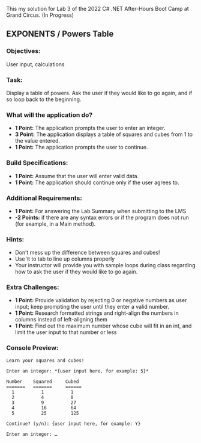 This my solution for Lab 3 of the 2022 C# .NET After-Hours Boot Camp at Grand Circus. (In Progress)

## EXPONENTS / Powers Table
### Objectives: 
User input, calculations

### Task: 
Display a table of powers. Ask the user if they would like to go again, and if so loop back to the beginning.

### What will the application do?
- **1 Point:** The application prompts the user to enter an integer.
- **3 Point:** The application displays a table of squares and cubes from 1 to the value entered.
- **1 Point:** The application prompts the user to continue.

### Build Specifications:
- **1 Point:** Assume that the user will enter valid data.
- **1 Point:** The application should continue only if the user agrees to.

### Additional Requirements:
- **1 Point:** For answering the Lab Summary when submitting to the LMS
- **-2 Points:** if there are any syntax errors or if the program does not run (for example, in a Main method). 

### Hints:
- Don’t mess up the difference between squares and cubes! 
- Use \t to tab to line up columns properly
- Your instructor will provide you with sample loops during class regarding how to ask the user if they would like to go again.

### Extra Challenges:
- **1 Point:** Provide validation by rejecting 0 or negative numbers as user input; keep prompting the user until they enter a valid number.
- **1 Point:** Research formatted strings and right-align the numbers in columns instead of left-aligning them
- **1 Point:** Find out the maximum number whose cube will fit in an int, and limit the user input to that number or less


### Console Preview:
```
Learn your squares and cubes!

Enter an integer: *{user input here, for example: 5}*

Number    Squared     Cubed
=======   =======     ======
  1          1          1
  2          4          8
  3          9          27
  4          16         64
  5          25         125

Continue? (y/n): {user input here, for example: Y}

Enter an integer: …
```
